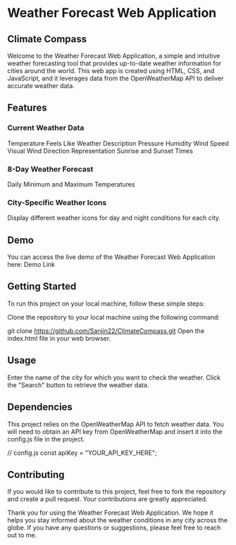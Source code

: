 # Weather Forecast Web Application
## Climate Compass

Welcome to the Weather Forecast Web Application, a simple and intuitive weather forecasting tool that provides up-to-date weather information for cities around the world. This web app is created using HTML, CSS, and JavaScript, and it leverages data from the OpenWeatherMap API to deliver accurate weather data.

## Features
### Current Weather Data

Temperature
Feels Like
Weather Description
Pressure
Humidity
Wind Speed
Visual Wind Direction Representation
Sunrise and Sunset Times
### 8-Day Weather Forecast

Daily Minimum and Maximum Temperatures
### City-Specific Weather Icons

Display different weather icons for day and night conditions for each city.
## Demo
You can access the live demo of the Weather Forecast Web Application here: Demo Link

## Getting Started
To run this project on your local machine, follow these simple steps:

Clone the repository to your local machine using the following command:

git clone https://github.com/Sanjin22/ClimateCompass.git
Open the index.html file in your web browser.

## Usage
Enter the name of the city for which you want to check the weather.
Click the "Search" button to retrieve the weather data.

## Dependencies
This project relies on the OpenWeatherMap API to fetch weather data. You will need to obtain an API key from OpenWeatherMap and insert it into the config.js file in the project.

// config.js
const apiKey = "YOUR_API_KEY_HERE";
## Contributing
If you would like to contribute to this project, feel free to fork the repository and create a pull request. Your contributions are greatly appreciated.

Thank you for using the Weather Forecast Web Application. We hope it helps you stay informed about the weather conditions in any city across the globe. If you have any questions or suggestions, please feel free to reach out to me.
